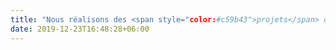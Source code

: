 ```yaml
---
title: "Nous réalisons des <span style="color:#c59b43">projets</span> dans le but d'être au meilleur <span>niveau</span>"
date: 2019-12-23T16:48:28+06:00
---
```

